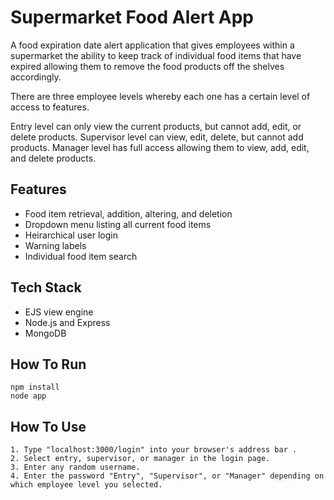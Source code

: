 
# Supermarket Food Alert App
A food expiration date alert application that gives employees within a supermarket the ability to keep track of individual food items that have expired allowing them to remove the food products off the shelves accordingly.

There are three employee levels whereby each one has a certain level of access to features.

Entry level can only view the current products, but cannot add, edit, or delete products.
Supervisor level can view, edit, delete, but cannot add products.
Manager level has full access allowing them to view, add, edit, and delete products. 





## Features
- Food item retrieval, addition, altering, and deletion
- Dropdown menu listing all current food items
- Heirarchical user login
- Warning labels 
- Individual food item search
## Tech Stack
- EJS view engine
- Node.js and Express
- MongoDB
## How To Run
```
npm install     
node app

```
## How To Use
    1. Type "localhost:3000/login" into your browser's address bar .
    2. Select entry, supervisor, or manager in the login page.
    3. Enter any random username.
    4. Enter the password "Entry", "Supervisor", or "Manager" depending on which employee level you selected.